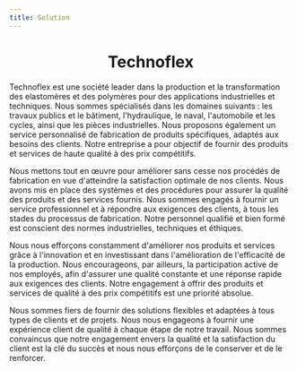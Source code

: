 ```yaml
---
title: Solution
---
```

<h1 style="text-align:center;">Technoflex</h1>
 
Technoflex est une société leader dans la production et la transformation des elastomères et des polymères pour des applications industrielles et techniques. Nous sommes spécialisés dans les domaines suivants : les travaux publics et le bâtiment, l'hydraulique, le naval, l'automobile et les cycles, ainsi que les pièces industrielles. Nous proposons également un service personnalisé de fabrication de produits spécifiques, adaptés aux besoins des clients. Notre entreprise a pour objectif de fournir des produits et services de haute qualité à des prix compétitifs. 

Nous mettons tout en œuvre pour améliorer sans cesse nos procédés de fabrication en vue d'atteindre la satisfaction optimale de nos clients. Nous avons mis en place des systèmes et des procédures pour assurer la qualité des produits et des services fournis. Nous sommes engagés à fournir un service professionnel et à répondre aux exigences des clients, à tous les stades du processus de fabrication. Notre personnel qualifié et bien formé est conscient des normes industrielles, techniques et éthiques. 

Nous nous efforçons constamment d'améliorer nos produits et services grâce à l'innovation et en investissant dans l'amélioration de l'efficacité de la production. Nous encourageons, par ailleurs, la participation active de nos employés, afin d'assurer une qualité constante et une réponse rapide aux exigences des clients. Notre engagement à offrir des produits et services de qualité à des prix compétitifs est une priorité absolue. 

Nous sommes fiers de fournir des solutions flexibles et adaptées à tous types de clients et de projets. Nous nous engageons à fournir une expérience client de qualité à chaque étape de notre travail. Nous sommes convaincus que notre engagement envers la qualité et la satisfaction du client est la clé du succès et nous nous efforçons de le conserver et de le renforcer.
